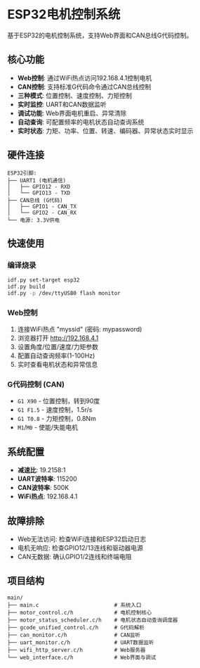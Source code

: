 # ESP32电机控制系统

基于ESP32的电机控制系统，支持Web界面和CAN总线G代码控制。

## 核心功能

- **Web控制**: 通过WiFi热点访问192.168.4.1控制电机
- **CAN控制**: 支持标准G代码命令通过CAN总线控制
- **三种模式**: 位置控制、速度控制、力矩控制
- **实时监控**: UART和CAN数据监听
- **调试功能**: Web界面电机重启、异常清除
- **自动查询**: 可配置频率的电机状态自动查询系统
- **实时状态**: 力矩、功率、位置、转速、编码器、异常状态实时显示

## 硬件连接

```
ESP32引脚:
├── UART1 (电机通信)
│   ├── GPIO12 - RXD 
│   └── GPIO13 - TXD
├── CAN总线 (G代码)
│   ├── GPIO1 - CAN_TX
│   └── GPIO2 - CAN_RX
└── 电源: 3.3V供电
```

## 快速使用

### 编译烧录
```bash
idf.py set-target esp32
idf.py build
idf.py -p /dev/ttyUSB0 flash monitor
```

### Web控制
1. 连接WiFi热点 "myssid" (密码: mypassword)
2. 浏览器打开 http://192.168.4.1
3. 设置角度/位置/速度/力矩参数
4. 配置自动查询频率(1-100Hz)
5. 实时查看电机状态和异常信息

### G代码控制 (CAN)
- `G1 X90` - 位置控制，转到90度
- `G1 F1.5` - 速度控制，1.5r/s
- `G1 T0.8` - 力矩控制，0.8Nm
- `M1`/`M0` - 使能/失能电机

## 系统配置

- **减速比**: 19.2158:1
- **UART波特率**: 115200
- **CAN波特率**: 500K
- **WiFi热点**: 192.168.4.1

## 故障排除

- Web无法访问: 检查WiFi连接和ESP32启动日志
- 电机无响应: 检查GPIO12/13连线和驱动器电源
- CAN无数据: 确认GPIO1/2连线和终端电阻

## 项目结构

```
main/
├── main.c                        # 系统入口
├── motor_control.c/h             # 电机控制核心
├── motor_status_scheduler.c/h    # 电机状态自动查询调度器
├── gcode_unified_control.c/h     # G代码解析
├── can_monitor.c/h               # CAN监听
├── uart_monitor.c/h              # UART数据监听
├── wifi_http_server.c/h          # Web服务器
└── web_interface.c/h             # Web界面与调试
```